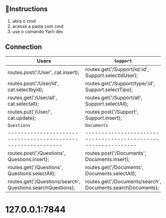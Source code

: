 ## 🎇Instructions

1. abra o cmd  
2. acesse a pasta com cmd  
3. use o comando Yarn dev  


## Connection

|  Users                                                       | `Support`                                                       | Matter                                   |
| -------------------------------------------------------------| -------------------------------------------------------------- | ---------------------------------------- |
| routes.post('/User', cat.insert);                            | routes.get('/Support/id/:id', Support.selectIdUser);           | routes.get('/Matter', Matter.selectAll); |
| routes.post('/User/id', cat.selectbyid);                     | routes.get('/Support/type/:id', Support.selectTipo);           | routes.post('/Matter', Matter.insert);   |
| routes.get('/User/all', cat.selectall);                      | routes.get('/Support/all', Support.selectAll);                 |                                          |
| routes.put('/User/', cat.update);                            | routes.post('/Support', Support.insert);                       |                                          |
| `Questions`                                                  | `Documents`                                                    | `NULL`                                 |
| -------------------------------------------------------------| -------------------------------------------------------------- | ---------------------------------------- |
| routes.post('/Questions', Questions.insert);                 | routes.post('/Documents', Documents.insert);                   |                                          |
| routes.get('/Questions', Questions.selectAll);               | routes.get('/Documents', Documents.selectAll);                 |                                          |
| routes.get('/Questions/search', Questions.searchQuestions);  | routes.get('/Documents/search', Documents.searchDocuments);    |                                          |

# 127.0.0.1:7844  
